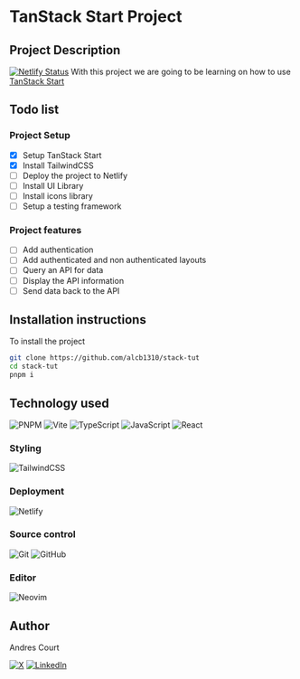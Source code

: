 # TanStack Start Project

## Project Description

[![Netlify Status](https://api.netlify.com/api/v1/badges/39c03cda-f99b-49f6-bbd5-f9c08c9eace8/deploy-status)](https://app.netlify.com/sites/start-tut/deploys)
With this project we are going to be learning on how to use [TanStack Start](https://tanstack.com/start/latest)

## Todo list

### Project Setup

- [x] Setup TanStack Start
- [x] Install TailwindCSS
- [ ] Deploy the project to Netlify
- [ ] Install UI Library
- [ ] Install icons library
- [ ] Setup a testing framework

### Project features

- [ ] Add authentication
- [ ] Add authenticated and non authenticated layouts
- [ ] Query an API for data
- [ ] Display the API information
- [ ] Send data back to the API

## Installation instructions

To install the project

```bash
git clone https://github.com/alcb1310/stack-tut
cd stack-tut
pnpm i
```

## Technology used

![PNPM](https://img.shields.io/badge/pnpm-%234a4a4a.svg?style=for-the-badge&logo=pnpm&logoColor=f69220)
![Vite](https://img.shields.io/badge/vite-%23646CFF.svg?style=for-the-badge&logo=vite&logoColor=white)
![TypeScript](https://img.shields.io/badge/typescript-%23007ACC.svg?style=for-the-badge&logo=typescript&logoColor=white)
![JavaScript](https://img.shields.io/badge/javascript-%23323330.svg?style=for-the-badge&logo=javascript&logoColor=%23F7DF1E)
![React](https://img.shields.io/badge/react-%2320232a.svg?style=for-the-badge&logo=react&logoColor=%2361DAFB)

### Styling

![TailwindCSS](https://img.shields.io/badge/tailwindcss-%2338B2AC.svg?style=for-the-badge&logo=tailwind-css&logoColor=white)

### Deployment

![Netlify](https://img.shields.io/badge/netlify-%23000000.svg?style=for-the-badge&logo=netlify&logoColor=#00C7B7)

### Source control

![Git](https://img.shields.io/badge/git-%23F05033.svg?style=for-the-badge&logo=git&logoColor=white)
![GitHub](https://img.shields.io/badge/github-%23121011.svg?style=for-the-badge&logo=github&logoColor=white)

### Editor

![Neovim](https://img.shields.io/badge/NeoVim-%2357A143.svg?&style=for-the-badge&logo=neovim&logoColor=white)

## Author

Andres Court

[![X](https://img.shields.io/badge/X-%23000000.svg?style=for-the-badge&logo=X&logoColor=white)](https://x.com/alcb1310)
[![LinkedIn](https://img.shields.io/badge/linkedin-%230077B5.svg?style=for-the-badge&logo=linkedin&logoColor=white)](https://www.linkedin.com/in/alcb1310)

